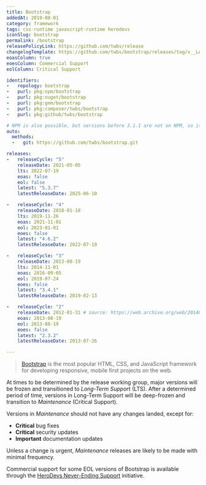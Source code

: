 ```yaml
---
title: Bootstrap
addedAt: 2019-08-01
category: framework
tags: css-runtime javascript-runtime herodevs
iconSlug: bootstrap
permalink: /bootstrap
releasePolicyLink: https://github.com/twbs/release
changelogTemplate: https://github.com/twbs/bootstrap/releases/tag/v__LATEST__
eoasColumn: true
eoesColumn: Commercial Support
eolColumn: Critical Support

identifiers:
-   repology: bootstrap
-   purl: pkg:npm/bootstrap
-   purl: pkg:nuget/bootstrap
-   purl: pkg:gem/bootstrap
-   purl: pkg:composer/twbs/bootstrap
-   purl: pkg:github/twbs/bootstrap

# NPM is also possible, but versions before 3.1.1 are not on NPM, so it's better to use git.
auto:
  methods:
  -   git: https://github.com/twbs/bootstrap.git

releases:
-   releaseCycle: "5"
    releaseDate: 2021-05-05
    lts: 2022-07-19
    eoas: false
    eol: false
    latest: "5.3.7"
    latestReleaseDate: 2025-06-10

-   releaseCycle: "4"
    releaseDate: 2018-01-18
    lts: 2019-11-26
    eoas: 2021-11-01
    eol: 2023-01-01
    eoes: false
    latest: "4.6.2"
    latestReleaseDate: 2022-07-19

-   releaseCycle: "3"
    releaseDate: 2013-08-19
    lts: 2014-11-01
    eoas: 2016-09-05
    eol: 2019-07-24
    eoes: false
    latest: "3.4.1"
    latestReleaseDate: 2019-02-13

-   releaseCycle: "2"
    releaseDate: 2012-01-31 # source: https://web.archive.org/web/20140216052758/https://blog.twitter.com/2012/say-hello-to-bootstrap-2
    eoas: 2013-08-19
    eol: 2013-08-19
    eoes: false
    latest: "2.3.2"
    latestReleaseDate: 2013-07-26

---
```


> [Bootstrap](https://getbootstrap.com/) is the most popular HTML, CSS, and JavaScript framework
> for developing responsive, mobile first projects on the web.

At times to be determined by the release working group, major versions will be frozen and
transitioned to _Long-Term Support_ (LTS). After a determined period of time, versions in Long-Term
Support will be deep-frozen and transition to _Maintenance_ (Critical Support).

Versions in _Maintenance_ should not have any changes landed, except for:

- **Critical** bug fixes
- **Critical** security updates
- **Important** documentation updates

Unless a change is urgent, _Maintenance_ releases are likely to be made with minimal frequency.

Commercial support for some EOL versions of Bootstrap is available through the [HeroDevs Never-Ending Support](https://www.herodevs.com/support/nes-bootstrap) initiative.
